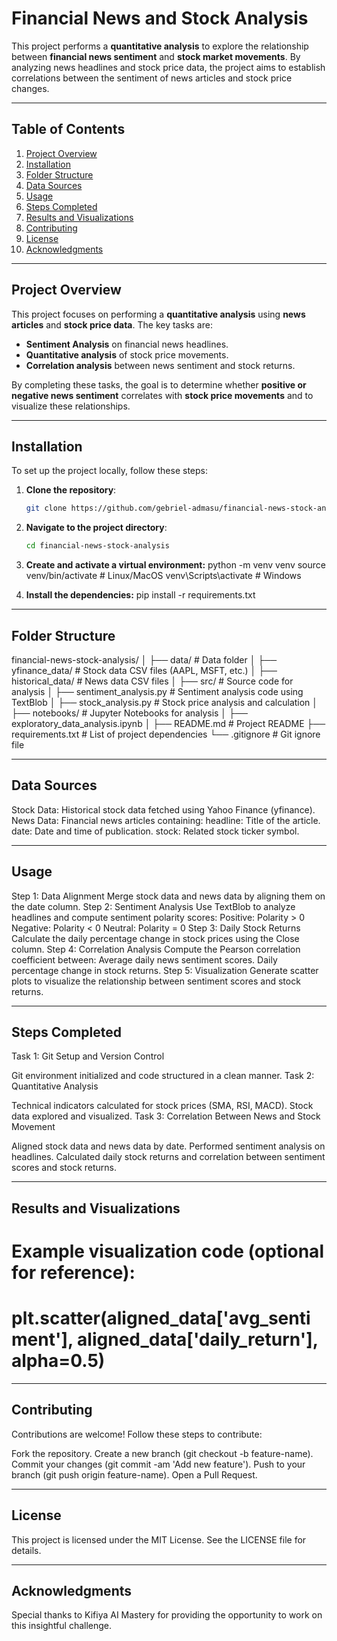 # Financial News and Stock Analysis

This project performs a **quantitative analysis** to explore the relationship between **financial news sentiment** and **stock market movements**. By analyzing news headlines and stock price data, the project aims to establish correlations between the sentiment of news articles and stock price changes.

---

## Table of Contents
1. [Project Overview](#project-overview)
2. [Installation](#installation)
3. [Folder Structure](#folder-structure)
4. [Data Sources](#data-sources)
5. [Usage](#usage)
6. [Steps Completed](#steps-completed)
7. [Results and Visualizations](#results-and-visualizations)
8. [Contributing](#contributing)
9. [License](#license)
10. [Acknowledgments](#acknowledgments)

---

## Project Overview

This project focuses on performing a **quantitative analysis** using **news articles** and **stock price data**. The key tasks are:
- **Sentiment Analysis** on financial news headlines.
- **Quantitative analysis** of stock price movements.
- **Correlation analysis** between news sentiment and stock returns.

By completing these tasks, the goal is to determine whether **positive or negative news sentiment** correlates with **stock price movements** and to visualize these relationships.

---

## Installation

To set up the project locally, follow these steps:

1. **Clone the repository**:
   ```bash
   git clone https://github.com/gebriel-admasu/financial-news-stock-analysis.git

2. **Navigate to the project directory**:
   ```bash
   cd financial-news-stock-analysis
3. **Create and activate a virtual environment:**
python -m venv venv
source venv/bin/activate  # Linux/MacOS
venv\Scripts\activate     # Windows

4. **Install the dependencies:**
pip install -r requirements.txt

---

## Folder Structure

financial-news-stock-analysis/
│
├── data/                          # Data folder
│   ├── yfinance_data/             # Stock data CSV files (AAPL, MSFT, etc.)
│   ├── historical_data/           # News data CSV files
│
├── src/                           # Source code for analysis
│   ├── sentiment_analysis.py      # Sentiment analysis code using TextBlob
│   ├── stock_analysis.py          # Stock price analysis and calculation
│
├── notebooks/                     # Jupyter Notebooks for analysis
│   ├── exploratory_data_analysis.ipynb
│
├── README.md                      # Project README
├── requirements.txt               # List of project dependencies
└── .gitignore                     # Git ignore file

---

## Data Sources

Stock Data: Historical stock data fetched using Yahoo Finance (yfinance).
News Data: Financial news articles containing:
headline: Title of the article.
date: Date and time of publication.
stock: Related stock ticker symbol.

---

## Usage

Step 1: Data Alignment
Merge stock data and news data by aligning them on the date column.
Step 2: Sentiment Analysis
Use TextBlob to analyze headlines and compute sentiment polarity scores:
Positive: Polarity > 0
Negative: Polarity < 0
Neutral: Polarity = 0
Step 3: Daily Stock Returns
Calculate the daily percentage change in stock prices using the Close column.
Step 4: Correlation Analysis
Compute the Pearson correlation coefficient between:
Average daily news sentiment scores.
Daily percentage change in stock returns.
Step 5: Visualization
Generate scatter plots to visualize the relationship between sentiment scores and stock returns.

---


## Steps Completed

Task 1: Git Setup and Version Control

Git environment initialized and code structured in a clean manner.
Task 2: Quantitative Analysis

Technical indicators calculated for stock prices (SMA, RSI, MACD).
Stock data explored and visualized.
Task 3: Correlation Between News and Stock Movement

Aligned stock data and news data by date.
Performed sentiment analysis on headlines.
Calculated daily stock returns and correlation between sentiment scores and stock returns.

---

## Results and Visualizations

# Example visualization code (optional for reference):
# plt.scatter(aligned_data['avg_sentiment'], aligned_data['daily_return'], alpha=0.5)

---

## Contributing

Contributions are welcome! Follow these steps to contribute:

Fork the repository.
Create a new branch (git checkout -b feature-name).
Commit your changes (git commit -am 'Add new feature').
Push to your branch (git push origin feature-name).
Open a Pull Request.

---

## License

This project is licensed under the MIT License. See the LICENSE file for details.

---

## Acknowledgments
Special thanks to Kifiya AI Mastery for providing the opportunity to work on this insightful challenge.


